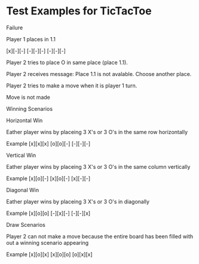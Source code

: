 Test Examples for TicTacToe
===========

Failure

Player 1 places in 1.1

[x][-][-]
[-][-][-]
[-][-][-]

Player 2 tries to place O in same place (place 1.1).

Player 2 receives message: Place 1.1 is not avalable. Choose another place.


Player 2 tries to make a move when it is player 1 turn.

Move is not made



Winning Scenarios

Horizontal Win

Eather player wins by placeing 3 X's or 3 O's in the same row horizontally

Example
[x][x][x]
[o][o][-]
[-][-][-]

Vertical Win

Eather player wins by placeing 3 X's or 3 O's in the same column vertically

Example
[x][o][-]
[x][o][-]
[x][-][-]

Diagonal Win

Eather player wins by placeing 3 X's or 3 O's in diagonally

Example
[x][o][o]
[-][x][-]
[-][-][x]


Draw Scenarios

Player 2 can not make a move because the entire board has been filled with out a winning scenario appearing

Example
[x][o][x]
[x][o][o]
[o][x][x]